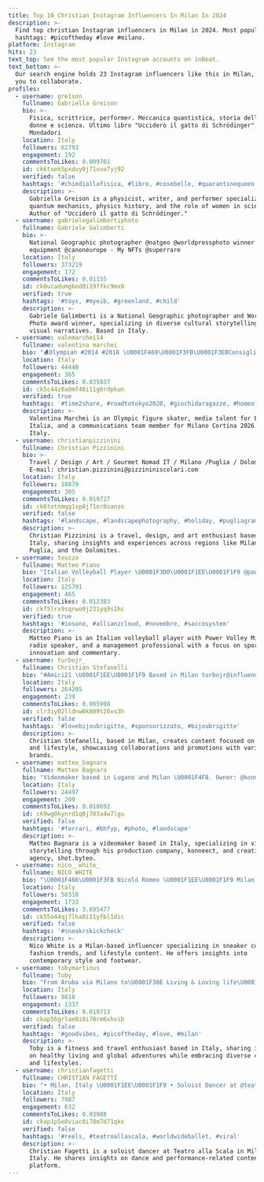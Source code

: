 ```yaml
---
title: Top 10 Christian Instagram Influencers In Milan In 2024
description: >-
  Find top christian Instagram influencers in Milan in 2024. Most popular
  hashtags: #picoftheday #love #milano.
platform: Instagram
hits: 23
text_top: See the most popular Instagram accounts on inBeat.
text_bottom: >-
  Our search engine holds 23 Instagram influencers like this in Milan, Italy for
  you to collaborate.
profiles:
  - username: gre1son
    fullname: Gabriella Greison
    bio: >-
      Fisica, scrittrice, performer. Meccanica quantistica, storia della fisica,
      donne e scienza. Ultimo libro "Ucciderò il gatto di Schrödinger",
      Mondadori
    location: Italy
    followers: 62793
    engagement: 192
    commentsToLikes: 0.009761
    id: ck6txek5pxdvy0j71uvo7yj92
    verified: false
    hashtags: '#chiediallafisica, #libro, #cosebelle, #quarantinequeen'
    description: >-
      Gabriella Greison is a physicist, writer, and performer specializing in
      quantum mechanics, physics history, and the role of women in science.
      Author of "Ucciderò il gatto di Schrödinger."
  - username: gabrielegalimbertiphoto
    fullname: Gabriele Galimberti
    bio: >-
      National Geographic photographer @natgeo @worldpressphoto winner 2021 - My
      equipment @canoneurope - My NFTs @superrare
    location: Italy
    followers: 373219
    engagement: 172
    commentsToLikes: 0.01155
    id: ck0ucadumgbod0i19ffkc9mx0
    verified: true
    hashtags: '#toys, #myeib, #greenland, #child'
    description: >-
      Gabriele Galimberti is a National Geographic photographer and World Press
      Photo award winner, specializing in diverse cultural storytelling and
      visual narratives. Based in Italy.
  - username: valemarchei14
    fullname: valentina marchei
    bio: "⛸Olympian #2014 #2018 \U0001F469\U0001F3FB‍\U0001F3EBConsiglio Nazionale atleti CONI/NOC \U0001F3A4Talent @eurosportitalia \U0001F469\U0001F3FB‍\U0001F4BBteam Comunicazione @milanocortina2026"
    location: Italy
    followers: 44440
    engagement: 365
    commentsToLikes: 0.035837
    id: ck5c44z0a0mf40i11g6rdpkun
    verified: true
    hashtags: '#time2share, #roadtotokyo2020, #giochidaragazze, #homeoftheolympics'
    description: >-
      Valentina Marchei is an Olympic figure skater, media talent for Eurosport
      Italia, and a communications team member for Milano Cortina 2026, based in
      Italy.
  - username: christianpizzinini
    fullname: Christian Pizzinini
    bio: >-
      Travel / Design / Art / Gourmet Nomad IT / Milano /Puglia / Dolomites
      E-mail: christian.pizzinini@pizzininiscolari.com
    location: Italy
    followers: 18879
    engagement: 305
    commentsToLikes: 0.019727
    id: ck6totnmqg1sp0j71or8oanzo
    verified: false
    hashtags: '#landscape, #landscapephotography, #holiday, #pugliagram'
    description: >-
      Christian Pizzinini is a travel, design, and art enthusiast based in
      Italy, sharing insights and experiences across regions like Milano,
      Puglia, and the Dolomites.
  - username: teuzzo
    fullname: Matteo Piano
    bio: "Italian Volleyball Player \U0001F3D0\U0001F1EE\U0001F1F9 @powervolleymilano My passion @revolutionvolley ✌\U0001F3FC Radio Speaker @brododibecchi \U0001F3A7 ⤵️ Management ➡️ @dao_sport My Book⤵️"
    location: Italy
    followers: 125791
    engagement: 465
    commentsToLikes: 0.012383
    id: ckf5lrx9sqrwo0j231yq9s1hc
    verified: true
    hashtags: '#iosono, #allianzcloud, #novembre, #saccosystem'
    description: >-
      Matteo Piano is an Italian volleyball player with Power Volley Milano, a
      radio speaker, and a management professional with a focus on sports
      innovation and commentary.
  - username: turbojr_
    fullname: Christian Stefanelli
    bio: "#Amici21 \U0001F1EE\U0001F1F9 Based in Milan turbojr@influendoproduction.com"
    location: Italy
    followers: 264205
    engagement: 239
    commentsToLikes: 0.005998
    id: clr3iy02lldnw0k089t28vs3h
    verified: false
    hashtags: '#lovebijoubrigitte, #sponsorizzato, #bijoubrigitte'
    description: >-
      Christian Stefanelli, based in Milan, creates content focused on fashion
      and lifestyle, showcasing collaborations and promotions with various
      brands.
  - username: matteo_bagnara
    fullname: Matteo Bagnara
    bio: "Videomaker based in Lugano and Milan \U0001F4F8. Owner: @konneect @shot.byteo"
    location: Italy
    followers: 24497
    engagement: 209
    commentsToLikes: 0.018692
    id: ck9wg0kynrd1q0j783a4w7lgu
    verified: false
    hashtags: '#ferrari, #bhfyp, #photo, #landscape'
    description: >-
      Matteo Bagnara is a videomaker based in Italy, specializing in visual
      storytelling through his production company, konneect, and creative
      agency, shot.byteo.
  - username: nico__white_
    fullname: NICO WHITE
    bio: "\U0001F466\U0001F3FB Nicoló Romeo \U0001F1EE\U0001F1F9 Milan based, Italy \U0001F4E9 daniel@hedmedia.com \U0001F91D managed by mom"
    location: Italy
    followers: 58318
    engagement: 1733
    commentsToLikes: 3.695477
    id: ck55o44qj7lha0i11yfbl1dic
    verified: false
    hashtags: '#sneakrskickcheck'
    description: >-
      Nico White is a Milan-based influencer specializing in sneaker culture,
      fashion trends, and lifestyle content. He offers insights into
      contemporary style and footwear.
  - username: tobymartinus
    fullname: Toby
    bio: "From Aruba via Milano to\U0001F30E Living & Loving life\U0001F596 Fitness\U0001F3CB️‍♂️\U0001F938‍♂️ Travel \U0001F5FA Life\U0001F408\U0001F340"
    location: Italy
    followers: 9818
    engagement: 1337
    commentsToLikes: 0.019713
    id: ckap56grlae0i0i78rm6xhxib
    verified: false
    hashtags: '#goodvibes, #picoftheday, #love, #milan'
    description: >-
      Toby is a fitness and travel enthusiast based in Italy, sharing insights
      on healthy living and global adventures while embracing diverse cultures
      and lifestyles.
  - username: christianfagetti
    fullname: CHRISTIAN FAGETTI
    bio: "• Milan, Italy \U0001F1EE\U0001F1F9 • Soloist Dancer at @teatroallascala \U0001F3AD • #christianfagetti • #Christian2punto0 • #DrinkWithYourBalance • Video “Ad Maiora”:"
    location: Italy
    followers: 7987
    engagement: 632
    commentsToLikes: 0.03988
    id: ckap1p5e0viac0i78m7d71qkx
    verified: false
    hashtags: '#reels, #teatroallascala, #worldwideballet, #viral'
    description: >-
      Christian Fagetti is a soloist dancer at Teatro alla Scala in Milan,
      Italy. He shares insights on dance and performance-related content on his
      platform.
---
```


